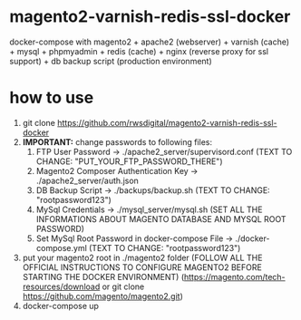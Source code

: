 # magento2-varnish-redis-ssl-docker

docker-compose with magento2 + apache2 (webserver) + varnish (cache) + mysql + phpmyadmin + redis (cache) + nginx (reverse proxy for ssl support) + db backup script (production environment)

# how to use

1. git clone https://github.com/rwsdigital/magento2-varnish-redis-ssl-docker
2. **IMPORTANT:** change passwords to following files:
	1. FTP User Password -> ./apache2_server/supervisord.conf (TEXT TO CHANGE: "PUT_YOUR_FTP_PASSWORD_THERE")
	2. Magento2 Composer Authentication Key -> ./apache2_server/auth.json
	3. DB Backup Script -> ./backups/backup.sh (TEXT TO CHANGE: "rootpassword123")
	4. MySql Credentials -> ./mysql_server/mysql.sh (SET ALL THE INFORMATIONS ABOUT MAGENTO DATABASE AND MYSQL ROOT PASSWORD)
	5. Set MySql Root Password in docker-compose File -> ./docker-compose.yml (TEXT TO CHANGE: "rootpassword123")
3. put your magento2 root in  ./magento2 folder (FOLLOW ALL THE OFFICIAL INSTRUCTIONS TO CONFIGURE MAGENTO2 BEFORE STARTING THE DOCKER ENVIRONMENT) (https://magento.com/tech-resources/download or git clone https://github.com/magento/magento2.git)
4. docker-compose up